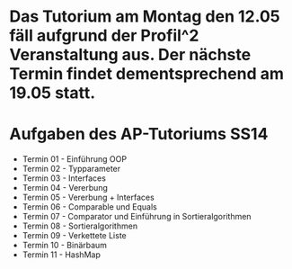 # Das Tutorium am Montag den 12.05 fäll aufgrund der Profil^2 Veranstaltung aus. Der nächste Termin findet dementsprechend am 19.05 statt.

# Aufgaben des AP-Tutoriums SS14

  * Termin 01 - Einführung OOP
  * Termin 02 - Typparameter
  * Termin 03 - Interfaces
  * Termin 04 - Vererbung
  * Termin 05 - Vererbung + Interfaces
  * Termin 06 - Comparable und Equals 
  * Termin 07 - Comparator und Einführung in Sortieralgorithmen
  * Termin 08 - Sortieralgorithmen
  * Termin 09 - Verkettete Liste
  * Termin 10 - Binärbaum
  * Termin 11 - HashMap
